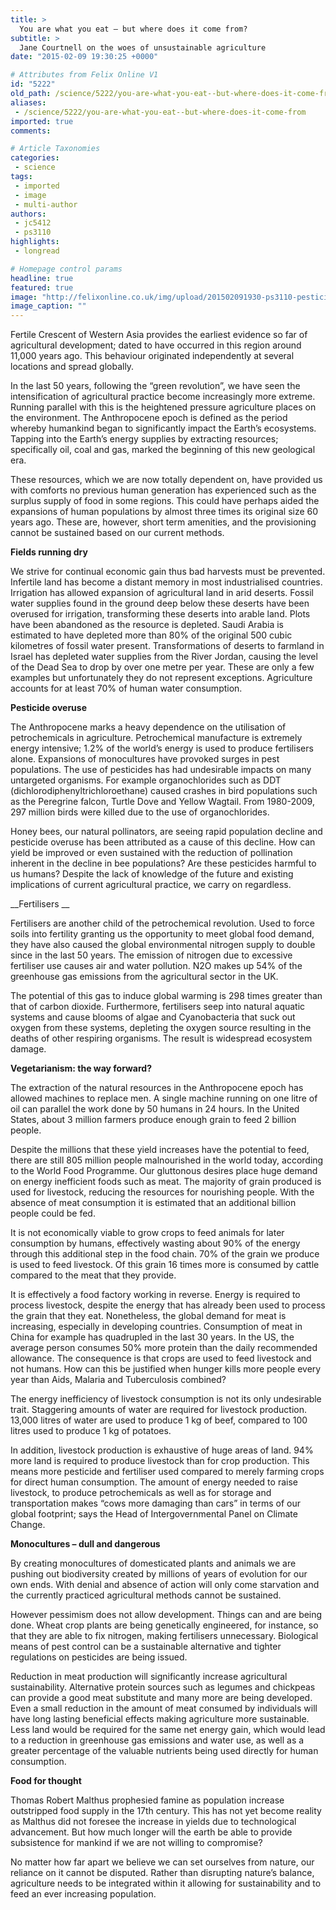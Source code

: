 ```yaml
---
title: >
  You are what you eat – but where does it come from?
subtitle: >
  Jane Courtnell on the woes of unsustainable agriculture
date: "2015-02-09 19:30:25 +0000"

# Attributes from Felix Online V1
id: "5222"
old_path: /science/5222/you-are-what-you-eat--but-where-does-it-come-from
aliases:
 - /science/5222/you-are-what-you-eat--but-where-does-it-come-from
imported: true
comments:

# Article Taxonomies
categories:
 - science
tags:
 - imported
 - image
 - multi-author
authors:
 - jc5412
 - ps3110
highlights:
 - longread

# Homepage control params
headline: true
featured: true
image: "http://felixonline.co.uk/img/upload/201502091930-ps3110-pesticides-bro---photoshop.jpg"
image_caption: ""
---
```


Fertile Crescent of Western Asia provides the earliest evidence so far of agricultural development; dated to have occurred in this region around 11,000 years ago. This behaviour originated independently at several locations and spread globally.

In the last 50 years, following the “green revolution”, we have seen the intensification of agricultural practice become increasingly more extreme. Running parallel with this is the heightened pressure agriculture places on the environment. The Anthropocene epoch is defined as the period whereby humankind began to significantly impact the Earth’s ecosystems. Tapping into the Earth’s energy supplies by extracting resources; specifically oil, coal and gas, marked the beginning of this new geological era.

These resources, which we are now totally dependent on, have provided us with comforts no previous human generation has experienced such as the surplus supply of food in some regions. This could have perhaps aided the expansions of human populations by almost three times its original size 60 years ago. These are, however, short term amenities, and the provisioning cannot be sustained based on our current methods.

__Fields running dry__

We strive for continual economic gain thus bad harvests must be prevented. Infertile land has become a distant memory in most industrialised countries. Irrigation has allowed expansion of agricultural land in arid deserts. Fossil water supplies found in the ground deep below these deserts have been overused for irrigation, transforming these deserts into arable land. Plots have been abandoned as the resource is depleted. Saudi Arabia is estimated to have depleted more than 80% of the original 500 cubic kilometres of fossil water present. Transformations of deserts to farmland in Israel has depleted water supplies from the River Jordan, causing the level of the Dead Sea to drop by over one metre per year. These are only a few examples but unfortunately they do not represent exceptions. Agriculture accounts for at least 70% of human water consumption.

__Pesticide overuse__

The Anthropocene marks a heavy dependence on the utilisation of petrochemicals in agriculture. Petrochemical manufacture is extremely energy intensive; 1.2% of the world’s energy is used to produce fertilisers alone. Expansions of monocultures have provoked surges in pest populations. The use of pesticides has had undesirable impacts on many untargeted organisms. For example organochlorides such as DDT (dichlorodiphenyltrichloroethane) caused crashes in bird populations such as the Peregrine falcon, Turtle Dove and Yellow Wagtail. From 1980-2009, 297 million birds were killed due to the use of organochlorides.

Honey bees, our natural pollinators, are seeing rapid population decline and pesticide overuse has been attributed as a cause of this decline. How can yield be improved or even sustained with the reduction of pollination inherent in the decline in bee populations? Are these pesticides harmful to us humans? Despite the lack of knowledge of the future and existing implications of current agricultural practice, we carry on regardless.

__Fertilisers __

Fertilisers are another child of the petrochemical revolution. Used to force soils into fertility granting us the opportunity to meet global food demand, they have also caused the global environmental nitrogen supply to double since in the last 50 years. The emission of nitrogen due to excessive fertiliser use causes air and water pollution. N2O makes up 54% of the greenhouse gas emissions from the agricultural sector in the UK.

The potential of this gas to induce global warming is 298 times greater than that of carbon dioxide. Furthermore, fertilisers seep into natural aquatic systems and cause blooms of algae and Cyanobacteria that suck out oxygen from these systems, depleting the oxygen source resulting in the deaths of other respiring organisms. The result is widespread ecosystem damage.

__Vegetarianism: the way forward?__

The extraction of the natural resources in the Anthropocene epoch has allowed machines to replace men. A single machine running on one litre of oil can parallel the work done by 50 humans in 24 hours. In the United States, about 3 million farmers produce enough grain to feed 2 billion people.

Despite the millions that these yield increases have the potential to feed, there are still 805 million people malnourished in the world today, according to the World Food Programme. Our gluttonous desires place huge demand on energy inefficient foods such as meat. The majority of grain produced is used for livestock, reducing the resources for nourishing people. With the absence of meat consumption it is estimated that an additional billion people could be fed.

It is not economically viable to grow crops to feed animals for later consumption by humans, effectively wasting about 90% of the energy through this additional step in the food chain. 70% of the grain we produce is used to feed livestock. Of this grain 16 times more is consumed by cattle compared to the meat that they provide.

It is effectively a food factory working in reverse. Energy is required to process livestock, despite the energy that has already been used to process the grain that they eat. Nonetheless, the global demand for meat is increasing, especially in developing countries. Consumption of meat in China for example has quadrupled in the last 30 years. In the US, the average person consumes 50% more protein than the daily recommended allowance. The consequence is that crops are used to feed livestock and not humans. How can this be justified when hunger kills more people every year than Aids, Malaria and Tuberculosis combined?

The energy inefficiency of livestock consumption is not its only undesirable trait. Staggering amounts of water are required for livestock production. 13,000 litres of water are used to produce 1 kg of beef, compared to 100 litres used to produce 1 kg of potatoes.

In addition, livestock production is exhaustive of huge areas of land. 94% more land is required to produce livestock than for crop production. This means more pesticide and fertiliser used compared to merely farming crops for direct human consumption. The amount of energy needed to raise livestock, to produce petrochemicals as well as for storage and transportation makes “cows more damaging than cars” in terms of our global footprint; says the Head of Intergovernmental Panel on Climate Change.

__Monocultures – dull and dangerous__

By creating monocultures of domesticated plants and animals we are pushing out biodiversity created by millions of years of evolution for our own ends. With denial and absence of action will only come starvation and the currently practiced agricultural methods cannot be sustained.

However pessimism does not allow development. Things can and are being done. Wheat crop plants are being genetically engineered, for instance, so that they are able to fix nitrogen, making fertilisers unnecessary. Biological means of pest control can be a sustainable alternative and tighter regulations on pesticides are being issued.

Reduction in meat production will significantly increase agricultural sustainability. Alternative protein sources such as legumes and chickpeas can provide a good meat substitute and many more are being developed. Even a small reduction in the amount of meat consumed by individuals will have long lasting beneficial effects making agriculture more sustainable. Less land would be required for the same net energy gain, which would lead to a reduction in greenhouse gas emissions and water use, as well as a greater percentage of the valuable nutrients being used directly for human consumption.

__Food for thought__

Thomas Robert Malthus prophesied famine as population increase outstripped food supply in the 17th century. This has not yet become reality as Malthus did not foresee the increase in yields due to technological advancement. But how much longer will the earth be able to provide subsistence for mankind if we are not willing to compromise?

No matter how far apart we believe we can set ourselves from nature, our reliance on it cannot be disputed. Rather than disrupting nature’s balance, agriculture needs to be integrated within it allowing for sustainability and to feed an ever increasing population.
